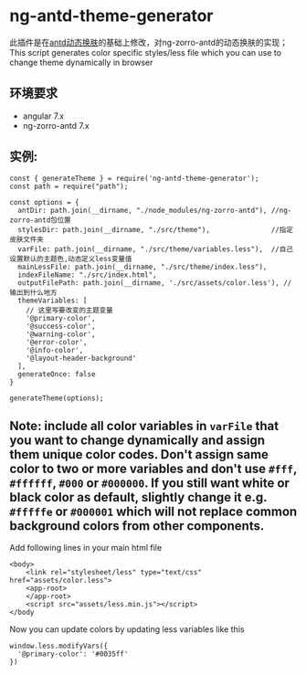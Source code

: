 # ng-antd-theme-generator
此插件是在[antd动态换肤](https://github.com/mzohaibqc/antd-theme-generator)的基础上修改，对ng-zorro-antd的动态换肤的实现； 
This script generates color specific styles/less file which you can use to change theme dynamically in browser

## 环境要求
- angular 7.x
- ng-zorro-antd 7.x

## 实例:

```
const { generateTheme } = require('ng-antd-theme-generator');
const path = require("path");

const options = {
  antDir: path.join(__dirname, "./node_modules/ng-zorro-antd"), //ng-zorro-antd包位置
  stylesDir: path.join(__dirname, "./src/theme"),               //指定皮肤文件夹
  varFile: path.join(__dirname, "./src/theme/variables.less"),  //自己设置默认的主题色,动态定义less变量值
  mainLessFile: path.join(__dirname, "./src/theme/index.less"),
  indexFileName: "./src/index.html",
  outputFilePath: path.join(__dirname, './src/assets/color.less'), //输出到什么地方
  themeVariables: [
    // 这里写要改变的主题变量
    '@primary-color',
    '@success-color',
    '@warning-color',
    '@error-color',
    '@info-color',
    '@layout-header-background'
  ],
  generateOnce: false
}

generateTheme(options);
```
## Note: include all color variables in `varFile` that you want to change dynamically and assign them unique color codes. Don't assign same color to two or more variables and don't use `#fff`, `#ffffff`, `#000` or `#000000`. If you still want white or black color as default, slightly change it e.g. `#fffffe` or `#000001` which will not replace common background colors from other components.

Add following lines in your main html file

```
<body>
    <link rel="stylesheet/less" type="text/css" href="assets/color.less">
    <app-root>
    </app-root>
    <script src="assets/less.min.js"></script>
</body
```

Now you can update colors by updating less variables like this

```
window.less.modifyVars({
  '@primary-color': '#0035ff'
})
```
